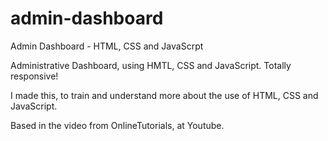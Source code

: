 # admin-dashboard
Admin Dashboard - HTML, CSS and JavaScrpt

Administrative Dashboard, using HMTL, CSS and JavaScript. Totally responsive!

I made this, to train and understand more about the use of HTML, CSS and JavaScript.

Based in the video from OnlineTutorials, at Youtube.
